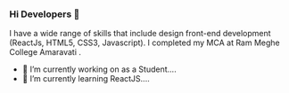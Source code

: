 ### Hi Developers 👋 
 I have a wide range of skills that include design front-end development (ReactJs, HTML5, CSS3, Javascript). I completed my MCA at Ram Meghe College Amaravati .
 - 🔭 I’m currently working on as a Student....
 - 🌱 I’m currently learning ReactJS....
<!--
**sagarwankhade7057/sagarwankhade7057** is a ✨ _special_ ✨ repository because its `README.md` (this file) appears on your GitHub profile.

Here are some ideas to get you started:

- 🔭 I’m currently working on as a Student....
- 🌱 I’m currently learning ReactJS....
- 👯 I’m looking to collaborate on ...
- 🤔 I’m looking for help with ...
- 💬 Ask me about ...
- 📫 How to reach me: ...
- 😄 Pronouns: ...
- ⚡ Fun fact: ...
-->
